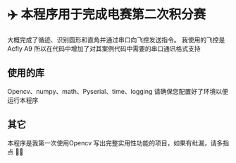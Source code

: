 # ✈️ 本程序用于完成电赛第二次积分赛

大概完成了循迹、识别圆形和直角并通过串口向飞控发送指令。
我使用的飞控是 Acfly A9 所以在代码中增加了对其案例代码中需要的串口通讯格式支持

## 使用的库 
Opencv、numpy、math、Pyserial、time、logging
请确保您配置好了环境以便运行本程序

## 其它
本程序是我第一次使用Opencv 写出完整实用性功能的项目，如果有纰漏，请多指点 🙇🏻